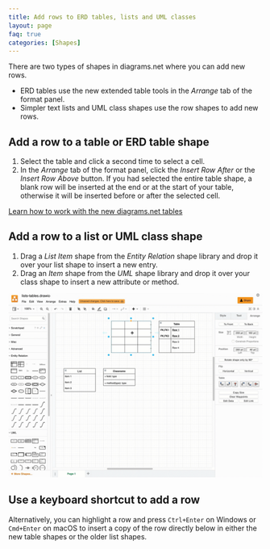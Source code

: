 ```yaml
---
title: Add rows to ERD tables, lists and UML classes
layout: page
faq: true
categories: [Shapes]
---
```


There are two types of shapes in diagrams.net where you can add new rows.
* ERD tables use the new extended table tools in the _Arrange_ tab of the format panel.
* Simpler text lists and UML class shapes use the row shapes to add new rows.

## Add a row to a table or ERD table shape

1. Select the table and click a second time to select a cell.
2. In the _Arrange_ tab of the format panel, click the _Insert Row After_ or the _Insert Row Above_ button. If you had selected the entire table shape, a blank row will be inserted at the end or at the start of your table, otherwise it will be inserted before or after the selected cell.

[Learn how to work with the new diagrams.net tables](/blog/tables.html)

## Add a row to a list or UML class shape

1. Drag a _List Item_ shape from the _Entity Relation_ shape library and drop it over your list shape to insert a new entry.
2. Drag an _Item_ shape from the _UML_ shape library and drop it over your class shape to insert a new attribute or method.

<img src="/assets/img/blog/add-rows.gif" width="600" alt="Add rows to table and list shapes in diagrams.net">

## Use a keyboard shortcut to add a row

Alternatively, you can highlight a row and press ``Ctrl+Enter`` on Windows or ``Cmd+Enter`` on macOS to insert a copy of the row directly below in either the new table shapes or the older list shapes.

